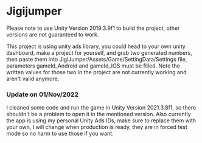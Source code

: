 # Jigijumper

Please note to use Unity Version 2019.3.9f1 to build the project, other versions are not guaranteed to work.

This project is using unity ads library, you could head to your own unity dashboard, make a project for yourself, and grab two generated numbers, then paste them into JigiJumper/Assets/Game/SettingData/Settings file, parameters gameId_Android and gameId_IOS must be filled. Note the written values for those two in the project are not currently working and aren't valid anymore.

### Update on 01/Nov/2022
I cleaned some code and run the game in Unity Version 2021.3.8f1, so there shouldn't be a problem to open it in the mentioned version. Also currently the app is using my personal Unity Ads IDs, make sure to replace them with your own, I will change when production is ready, they are in forced test mode so no harm to use those if you want.
